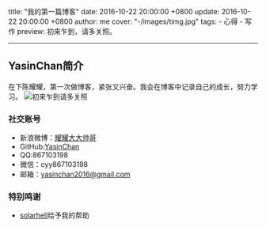 title: "我的第一篇博客"
date: 2016-10-22 20:00:00 +0800
update: 2016-10-22 20:00:00 +0800
author: me
cover: "-/images/timg.jpg"
tags:
    - 心得
    - 写作
preview: 初来乍到，请多关照。

---

## YasinChan简介

在下陈耀耀，第一次做博客，紧张又兴奋。我会在博客中记录自己的成长，努力学习。
![初来乍到请多关照](-/images/IMG_2257.JPG)

### 社交账号
- 新浪微博：[耀耀大大帅哥](http://weibo.com/u/5669462960/)
- GitHub:[YasinChan](https://github.com/YasinChan/)
- QQ:867103198
- 微信：cyy867103198
- 邮箱：yasinchan2016@gmail.com

### 特别鸣谢
- [solarhell](https://solarhell.com/)给予我的帮助
